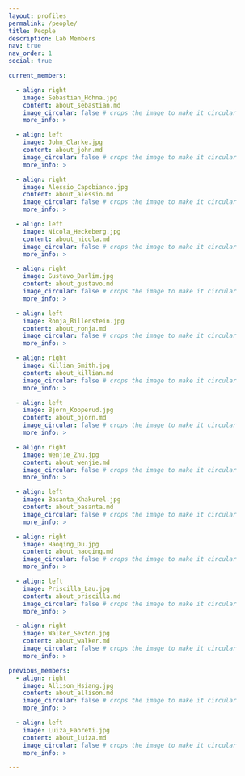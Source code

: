 ```yaml
---
layout: profiles
permalink: /people/
title: People
description: Lab Members
nav: true
nav_order: 1
social: true

current_members:

  - align: right
    image: Sebastian_Höhna.jpg
    content: about_sebastian.md
    image_circular: false # crops the image to make it circular
    more_info: >

  - align: left
    image: John_Clarke.jpg
    content: about_john.md
    image_circular: false # crops the image to make it circular
    more_info: >

  - align: right
    image: Alessio_Capobianco.jpg
    content: about_alessio.md
    image_circular: false # crops the image to make it circular
    more_info: >

  - align: left
    image: Nicola_Heckeberg.jpg
    content: about_nicola.md
    image_circular: false # crops the image to make it circular
    more_info: >

  - align: right
    image: Gustavo_Darlim.jpg
    content: about_gustavo.md
    image_circular: false # crops the image to make it circular
    more_info: >

  - align: left
    image: Ronja_Billenstein.jpg
    content: about_ronja.md
    image_circular: false # crops the image to make it circular
    more_info: >

  - align: right
    image: Killian_Smith.jpg
    content: about_killian.md
    image_circular: false # crops the image to make it circular
    more_info: >

  - align: left
    image: Bjorn_Kopperud.jpg
    content: about_bjorn.md
    image_circular: false # crops the image to make it circular
    more_info: >

  - align: right
    image: Wenjie_Zhu.jpg
    content: about_wenjie.md
    image_circular: false # crops the image to make it circular
    more_info: >

  - align: left
    image: Basanta_Khakurel.jpg
    content: about_basanta.md
    image_circular: false # crops the image to make it circular
    more_info: >

  - align: right
    image: Haoqing_Du.jpg
    content: about_haoqing.md
    image_circular: false # crops the image to make it circular
    more_info: >

  - align: left
    image: Priscilla_Lau.jpg
    content: about_priscilla.md
    image_circular: false # crops the image to make it circular
    more_info: >

  - align: right
    image: Walker_Sexton.jpg
    content: about_walker.md
    image_circular: false # crops the image to make it circular
    more_info: >

previous_members:
  - align: right
    image: Allison_Hsiang.jpg
    content: about_allison.md
    image_circular: false # crops the image to make it circular
    more_info: >

  - align: left
    image: Luiza_Fabreti.jpg
    content: about_luiza.md
    image_circular: false # crops the image to make it circular
    more_info: >

---
```

